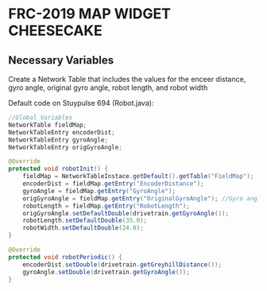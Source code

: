 # FRC-2019 MAP WIDGET CHEESECAKE

## Necessary Variables

Create a Network Table that includes the values for the enceer distance, gyro angle, original gyro angle, robot length, and robot width

Default code on Stuypulse 694 (Robot.java):

```java
//Global Variables
NetworkTable fieldMap;
NetworkTableEntry encoderDist;
NetworkTableEntry gyroAngle;
NetworkTableEntry origGyroAngle;

@Override
protected void robotInit() {
    fieldMap = NetworkTableInstace.getDefault().getTable("FieldMap");
    encoderDist = fieldMap.getEntry("EncoderDistance");
    gyroAngle = fieldMap.getEntry("GyroAngle");
    origGyroAngle = fieldMap.getEntry("OriginalGyroAngle"); //Gyro angle at the start of match
    robotLength = fieldMap.getEntry("RobotLength");
    origGyroAngle.setDefaultDouble(drivetrain.getGyroAngle());
    robotLength.setDefaultDouble(35.0);
    robotWidth.setDefaultDouble(24.0);
}

@Override
protected void robotPeriodic() {
    encoderDist.setDouble(drivetrain.getGreyhillDistance());
    gyroAngle.setDouble(drivetrain.getGyroAngle());
}
